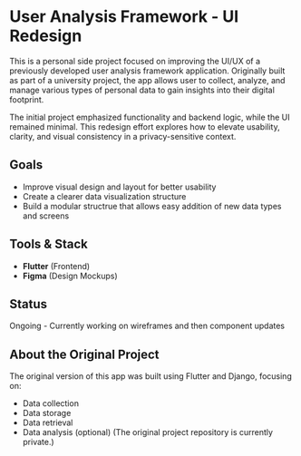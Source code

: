 # User Analysis Framework - UI Redesign
This is a personal side project focused on improving the UI/UX of a previously developed user analysis framework application.
Originally built as part of a university project, the app allows user to collect, analyze, and manage various types of personal data to gain insights into their digital footprint.

The initial project emphasized functionality and backend logic, while the UI remained minimal.
This redesign effort explores how to elevate usability, clarity, and visual consistency in a privacy-sensitive context.


## Goals
- Improve visual design and layout for better usability
- Create a clearer data visualization structure
- Build a modular structrue that allows easy addition of new data types and screens

## Tools & Stack
- **Flutter** (Frontend)
- **Figma** (Design Mockups)

## Status
Ongoing - Currently working on wireframes and then component updates

## About the Original Project
The original version of this app was built using Flutter and Django, focusing on:
- Data collection
- Data storage
- Data retrieval
- Data analysis (optional)
(The original project repository is currently private.)
